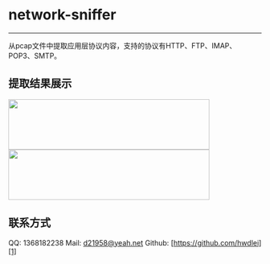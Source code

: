 ﻿# network-sniffer

----

从pcap文件中提取应用层协议内容，支持的协议有HTTP、FTP、IMAP、POP3、SMTP。

## 提取结果展示

<img src="https://coding.net/u/hwdlei/p/pages/git/raw/master/%25E8%25BF%2598%25E5%258E%259F%25E6%2596%2587%25E4%25BB%25B6.png" width="400" height="100">

<img src="https://coding.net/u/hwdlei/p/pages/git/raw/master/%25E6%2596%2587%25E4%25BB%25B6%25E5%2586%2585%25E5%25AE%25B9.png" width="400" height="100">


## 联系方式

QQ:  1368182238
Mail:  d21958@yeah.net
Github: [https://github.com/hwdlei][1]


  [1]: https://github.com/hwdlei
